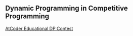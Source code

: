 ## Dynamic Programming in Competitive Programming


[AtCoder Educational DP Contest](https://github.com/MarioGzSl/DynamicProgrammingCP/tree/master/atcoder_dp)

